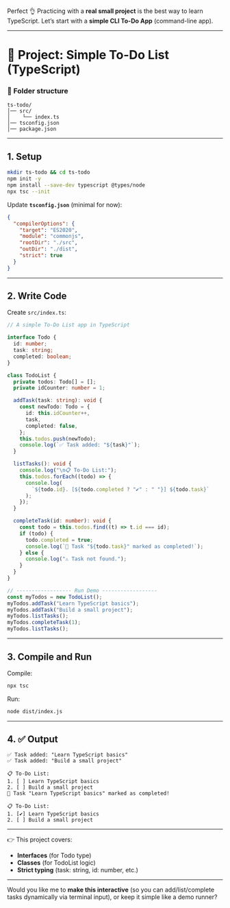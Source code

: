 Perfect 👌 Practicing with a **real small project** is the best way to learn TypeScript.
Let’s start with a **simple CLI To-Do App** (command-line app).

---

# 📝 Project: Simple To-Do List (TypeScript)

### 📂 Folder structure

```
ts-todo/
│── src/
│    └── index.ts
│── tsconfig.json
│── package.json
```

---

## 1. **Setup**

```bash
mkdir ts-todo && cd ts-todo
npm init -y
npm install --save-dev typescript @types/node
npx tsc --init
```

Update **`tsconfig.json`** (minimal for now):

```json
{
  "compilerOptions": {
    "target": "ES2020",
    "module": "commonjs",
    "rootDir": "./src",
    "outDir": "./dist",
    "strict": true
  }
}
```

---

## 2. **Write Code**

Create `src/index.ts`:

```ts
// A simple To-Do List app in TypeScript

interface Todo {
  id: number;
  task: string;
  completed: boolean;
}

class TodoList {
  private todos: Todo[] = [];
  private idCounter: number = 1;

  addTask(task: string): void {
    const newTodo: Todo = {
      id: this.idCounter++,
      task,
      completed: false,
    };
    this.todos.push(newTodo);
    console.log(`✅ Task added: "${task}"`);
  }

  listTasks(): void {
    console.log("\n📋 To-Do List:");
    this.todos.forEach((todo) => {
      console.log(
        `${todo.id}. [${todo.completed ? "✔" : " "}] ${todo.task}`
      );
    });
  }

  completeTask(id: number): void {
    const todo = this.todos.find((t) => t.id === id);
    if (todo) {
      todo.completed = true;
      console.log(`🎉 Task "${todo.task}" marked as completed!`);
    } else {
      console.log("⚠️ Task not found.");
    }
  }
}

// ------------------ Run Demo ------------------
const myTodos = new TodoList();
myTodos.addTask("Learn TypeScript basics");
myTodos.addTask("Build a small project");
myTodos.listTasks();
myTodos.completeTask(1);
myTodos.listTasks();
```

---

## 3. **Compile and Run**

Compile:

```bash
npx tsc
```

Run:

```bash
node dist/index.js
```

---

## 4. ✅ Output

```
✅ Task added: "Learn TypeScript basics"
✅ Task added: "Build a small project"

📋 To-Do List:
1. [ ] Learn TypeScript basics
2. [ ] Build a small project
🎉 Task "Learn TypeScript basics" marked as completed!

📋 To-Do List:
1. [✔] Learn TypeScript basics
2. [ ] Build a small project
```

---

👉 This project covers:

* **Interfaces** (for Todo type)
* **Classes** (for TodoList logic)
* **Strict typing** (task: string, id: number, etc.)

---

Would you like me to **make this interactive** (so you can add/list/complete tasks dynamically via terminal input), or keep it simple like a demo runner?
